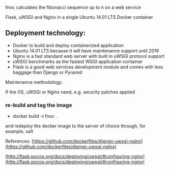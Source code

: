 
fnoc calculates the fibonacci sequence up to n on a web service 

Flask, uWSGI and Nginx in a single Ubuntu 14.01 LTS  Docker container

## Deployment technology:
* Docker to build and deploy containerized application
* Ubuntu 14.01 LTS because it will have maintenance support until 2019
* Nginx is a fast standard web server with built in uWSGI protocol support
* uWSGI benchmarks as the fastest WSGI application container 
* Flask is a good web services development module and comes with less baggage than Django or Pyramid

Maintenance methodology:

If the OS, uWSGI or Nginx need, e.g. security patches applied

### re-build and tag the image
* docker build -t fnoc .

and redeploy the docker image to the server of choice through, for example, salt

References:
[https://github.com/dockerfiles/django-uwsgi-nginx](https://github.com/dockerfiles/django-uwsgi-nginx)

[http://flask.pocoo.org/docs/deploying/uwsgi/#configuring-nginx](http://flask.pocoo.org/docs/deploying/uwsgi/#configuring-nginx)

